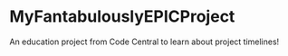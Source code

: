 # MyFantabulouslyEPICProject
An education project from Code Central to learn about project timelines!
